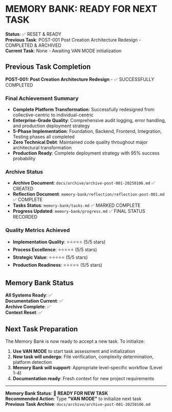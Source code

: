# MEMORY BANK: READY FOR NEXT TASK

**Status**: ✅ RESET & READY  
**Previous Task**: POST-001 Post Creation Architecture Redesign - COMPLETED & ARCHIVED  
**Current Task**: None - Awaiting VAN MODE initialization

## Previous Task Completion

**POST-001: Post Creation Architecture Redesign** - ✅ SUCCESSFULLY COMPLETED

### Final Achievement Summary

- **Complete Platform Transformation**: Successfully redesigned from collective-centric to individual-centric
- **Enterprise-Grade Quality**: Comprehensive audit logging, error handling, and production deployment strategy
- **5-Phase Implementation**: Foundation, Backend, Frontend, Integration, Testing phases all completed
- **Zero Technical Debt**: Maintained code quality throughout major architectural transformation
- **Production Ready**: Complete deployment strategy with 95% success probability

### Archive Status

- **Archive Document**: `docs/archive/archive-post-001-20250106.md` ✅ CREATED
- **Reflection Document**: `memory-bank/reflection/reflection-post-001.md` ✅ COMPLETE
- **Tasks Status**: `memory-bank/tasks.md` ✅ MARKED COMPLETE
- **Progress Updated**: `memory-bank/progress.md` ✅ FINAL STATUS RECORDED

### Quality Metrics Achieved

- **Implementation Quality**: ⭐⭐⭐⭐⭐ (5/5 stars)
- **Process Excellence**: ⭐⭐⭐⭐⭐ (5/5 stars)
- **Strategic Value**: ⭐⭐⭐⭐⭐ (5/5 stars)
- **Production Readiness**: ⭐⭐⭐⭐⭐ (5/5 stars)

## Memory Bank Status

**All Systems Ready**: ✅  
**Documentation Current**: ✅  
**Archive Complete**: ✅  
**Context Reset**: ✅

## Next Task Preparation

The Memory Bank is now ready to accept a new task. To initialize:

1. **Use VAN MODE** to start task assessment and initialization
2. **New task will undergo**: File verification, complexity determination, platform detection
3. **Memory Bank will support**: Appropriate level-specific workflow (Level 1-4)
4. **Documentation ready**: Fresh context for new project requirements

---

**Memory Bank Status**: 🚀 **READY FOR NEW TASK**  
**Recommended Action**: Type **"VAN MODE"** to initialize next task  
**Previous Task Archive**: `docs/archive/archive-post-001-20250106.md`
